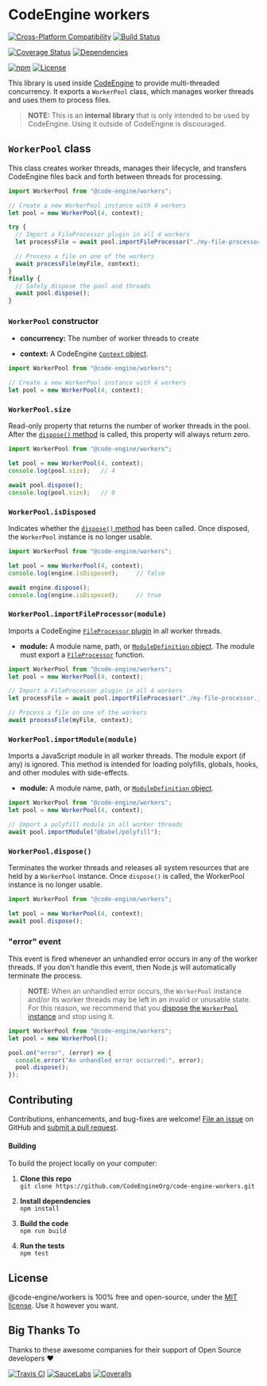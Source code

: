 CodeEngine workers
======================================

[![Cross-Platform Compatibility](https://engine.codes/img/badges/os-badges.svg)](https://travis-ci.com/CodeEngineOrg/code-engine-workers)
[![Build Status](https://api.travis-ci.com/CodeEngineOrg/code-engine-workers.svg?branch=master)](https://travis-ci.com/CodeEngineOrg/code-engine-workers)

[![Coverage Status](https://coveralls.io/repos/github/CodeEngineOrg/code-engine-workers/badge.svg?branch=master)](https://coveralls.io/github/CodeEngineOrg/code-engine-workers)
[![Dependencies](https://david-dm.org/CodeEngineOrg/code-engine-workers.svg)](https://david-dm.org/CodeEngineOrg/code-engine-workers)

[![npm](https://img.shields.io/npm/v/@code-engine/workers.svg)](https://www.npmjs.com/package/@code-engine/workers)
[![License](https://img.shields.io/npm/l/@code-engine/workers.svg)](LICENSE)



This library is used inside [CodeEngine](https://engine.codes/) to provide multi-threaded concurrency. It exports a `WorkerPool` class, which manages worker threads and uses them to process files.

> **NOTE:** This is an **internal library** that is only intended to be used by CodeEngine. Using it outside of CodeEngine is discouraged.



`WorkerPool` class
-------------------------------
This class creates worker threads, manages their lifecycle, and transfers CodeEngine files back and forth between threads for processing.

```javascript
import WorkerPool from "@code-engine/workers";

// Create a new WorkerPool instance with 4 workers
let pool = new WorkerPool(4, context);

try {
  // Import a FileProcessor plugin in all 4 workers
  let processFile = await pool.importFileProcessor("./my-file-processor.js");

  // Process a file on one of the workers
  await processFile(myFile, context);
}
finally {
  // Safely dispose the pool and threads
  await pool.dispose();
}
```


### `WorkerPool` constructor

- **concurrency:** The number of worker threads to create

- **context:** A CodeEngine [`Context` object](https://github.com/CodeEngineOrg/code-engine-types#types).

```javascript
import WorkerPool from "@code-engine/workers";

// Create a new WorkerPool instance with 4 workers
let pool = new WorkerPool(4, context);
```


### `WorkerPool.size`
Read-only property that returns the number of worker threads in the pool. After the [`dispose()` method](#workerpooldispose) is called, this property will always return zero.

```javascript
import WorkerPool from "@code-engine/workers";

let pool = new WorkerPool(4, context);
console.log(pool.size);   // 4

await pool.dispose();
console.log(pool.size);   // 0
```


### `WorkerPool.isDisposed`
Indicates whether the [`dispose()` method](#workerpooldispose) has been called. Once disposed, the `WorkerPool` instance is no longer usable.

```javascript
import WorkerPool from "@code-engine/workers";

let pool = new WorkerPool(4, context);
console.log(engine.isDisposed);     // false

await engine.dispose();
console.log(engine.isDisposed);     // true
```


### `WorkerPool.importFileProcessor(module)`
Imports a CodeEngine [`FileProcessor` plugin](https://github.com/CodeEngineOrg/code-engine-types#types) in all worker threads.

- **module:** A module name, path, or [`ModuleDefinition` object](https://github.com/CodeEngineOrg/code-engine-types#types). The module must export a [`FileProcessor`](https://github.com/CodeEngineOrg/code-engine-types#types) function.

```javascript
import WorkerPool from "@code-engine/workers";
let pool = new WorkerPool(4, context);

// Import a FileProcessor plugin in all 4 workers
let processFile = await pool.importFileProcessor("./my-file-processor.js");

// Process a file on one of the workers
await processFile(myFile, context);
```


### `WorkerPool.importModule(module)`
Imports a JavaScript module in all worker threads. The module export (if any) is ignored. This method is intended for loading polyfills, globals, hooks, and other modules with side-effects.

- **module:** A module name, path, or [`ModuleDefinition` object](https://github.com/CodeEngineOrg/code-engine-types#types).

```javascript
import WorkerPool from "@code-engine/workers";
let pool = new WorkerPool(4, context);

// Import a polyfill module in all worker threads
await pool.importModule("@babel/polyfill");
```


### `WorkerPool.dispose()`
Terminates the worker threads and releases all system resources that are held by a `WorkerPool` instance. Once `dispose()` is called, the WorkerPool instance is no longer usable.

```javascript
import WorkerPool from "@code-engine/workers";

let pool = new WorkerPool(4, context);
await pool.dispose();
```


### "error" event
This event is fired whenever an unhandled error occurs in any of the worker threads. If you don't handle this event, then Node.js will automatically terminate the process.

> **NOTE:** When an unhandled error occurs, the `WorkerPool` instance and/or its worker threads may be left in an invalid or unusable state. For this reason, we recommend that you [dispose the `WorkerPool` instance](#workerpooldispose) and stop using it.

```javascript
import WorkerPool from "@code-engine/workers";
let pool = new WorkerPool();

pool.on("error", (error) => {
  console.error("An unhandled error occurred:", error);
  pool.dispose();
});
```



Contributing
--------------------------
Contributions, enhancements, and bug-fixes are welcome!  [File an issue](https://github.com/CodeEngineOrg/code-engine-workers/issues) on GitHub and [submit a pull request](https://github.com/CodeEngineOrg/code-engine-workers/pulls).

#### Building
To build the project locally on your computer:

1. __Clone this repo__<br>
`git clone https://github.com/CodeEngineOrg/code-engine-workers.git`

2. __Install dependencies__<br>
`npm install`

3. __Build the code__<br>
`npm run build`

4. __Run the tests__<br>
`npm test`



License
--------------------------
@code-engine/workers is 100% free and open-source, under the [MIT license](LICENSE). Use it however you want.



Big Thanks To
--------------------------
Thanks to these awesome companies for their support of Open Source developers ❤

[![Travis CI](https://engine.codes/img/badges/travis-ci.svg)](https://travis-ci.com)
[![SauceLabs](https://engine.codes/img/badges/sauce-labs.svg)](https://saucelabs.com)
[![Coveralls](https://engine.codes/img/badges/coveralls.svg)](https://coveralls.io)

